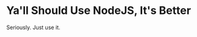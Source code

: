# Ya'll Should Use NodeJS, It's Better

Seriously. Just use it.

<script server>
    export default {
        layout: './layouts/post.html',
        image: '',
        title: "Ya'll Should Use NodeJS, It's Better",
        excerpt: 'Seriously. Just use it.',
        shouldPublish: true,
        uri: '/blog/2019/yall-should-use-nodejs-its-better.html',
        published: new Date('2019-06-01T16:43:08.111Z'),
        tags: ['devx']
    }
</script>